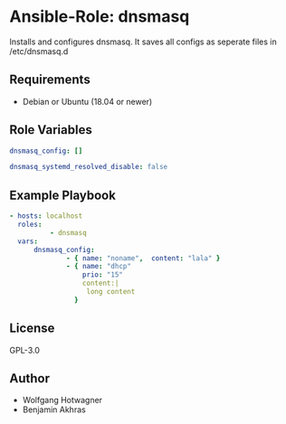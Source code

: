 # Ansible-Role: dnsmasq

Installs and configures dnsmasq. It saves all configs as seperate files in /etc/dnsmasq.d

## Requirements

- Debian or Ubuntu (18.04 or newer)

## Role Variables

```yaml
dnsmasq_config: []
```

```yaml
dnsmasq_systemd_resolved_disable: false
```

## Example Playbook

```yaml
- hosts: localhost
  roles:
          - dnsmasq
  vars:
      dnsmasq_config:
              - { name: "noname",  content: "lala" }
              - { name: "dhcp"
                  prio: "15"
                  content:|
                   long content
                }

```

## License

GPL-3.0

## Author

- Wolfgang Hotwagner
- Benjamin Akhras
